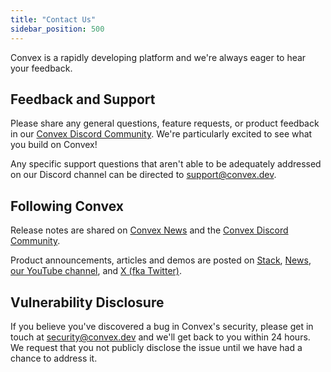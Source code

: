 ```yaml
---
title: "Contact Us"
sidebar_position: 500
---
```


Convex is a rapidly developing platform and we're always eager to hear your
feedback.

## Feedback and Support

Please share any general questions, feature requests, or product feedback in our
[Convex Discord Community](https://convex.dev/community). We're particularly
excited to see what you build on Convex!

Any specific support questions that aren't able to be adequately addressed on
our Discord channel can be directed to
[support@convex.dev](mailto:support@convex.dev).

## Following Convex

Release notes are shared on [Convex News](https://news.convex.dev/tag/releases)
and the [Convex Discord Community](https://convex.dev/community).

Product announcements, articles and demos are posted on
[Stack](https://stack.convex.dev/), [News](https://news.convex.dev/),
[our YouTube channel](https://www.youtube.com/channel/UCoC_9mdiPwIu1sDxDtGQggQ),
and [X (fka Twitter)](https://x.com/convex_dev).

## Vulnerability Disclosure

If you believe you've discovered a bug in Convex's security, please get in touch
at [security@convex.dev](mailto:security@convex.dev) and we'll get back to you
within 24 hours. We request that you not publicly disclose the issue until we
have had a chance to address it.
